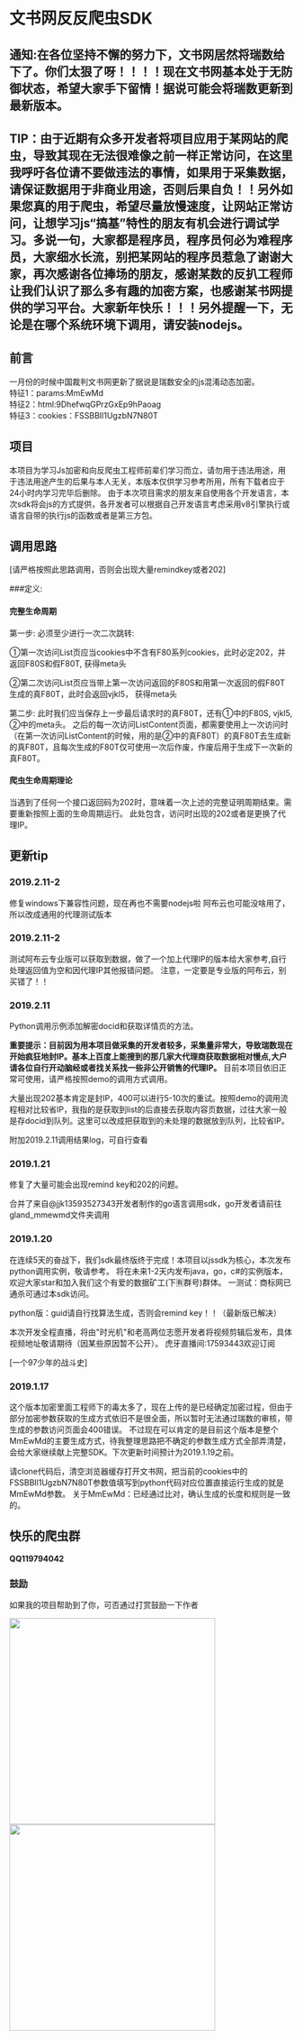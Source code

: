 # 文书网反反爬虫SDK

## 通知:在各位坚持不懈的努力下，文书网居然将瑞数给下了。你们太狠了呀！！！！现在文书网基本处于无防御状态，希望大家手下留情！据说可能会将瑞数更新到最新版本。

## TIP：由于近期有众多开发者将项目应用于某网站的爬虫，导致其现在无法很难像之前一样正常访问，在这里我呼吁各位请不要做违法的事情，如果用于采集数据，请保证数据用于非商业用途，否则后果自负！！另外如果您真的用于爬虫，希望尽量放慢速度，让网站正常访问，让想学习js“搞基”特性的朋友有机会进行调试学习。多说一句，大家都是程序员，程序员何必为难程序员，大家细水长流，别把某网站的程序员惹急了谢谢大家，再次感谢各位捧场的朋友，感谢某数的反扒工程师让我们认识了那么多有趣的加密方案，也感谢某书网提供的学习平台。大家新年快乐！！！另外提醒一下，无论是在哪个系统环境下调用，请安装nodejs。
## 前言
一月份的时候中国裁判文书网更新了据说是瑞数安全的js混淆动态加密。 <br>
特征1：params:MmEwMd <br>
特征2：html:9DhefwqGPrzGxEp9hPaoag <br>
特征3：cookies：FSSBBIl1UgzbN7N80T

## 项目
本项目为学习Js加密和向反爬虫工程师前辈们学习而立，请勿用于违法用途，用于违法用途产生的后果与本人无关，本版本仅供学习参考所用，所有下载者应于24小时内学习完毕后删除。
由于本次项目需求的朋友来自使用各个开发语言，本次sdk将会js的方式提供，各开发者可以根据自己开发语言考虑采用v8引擎执行或语言自带的执行js的函数或者是第三方包。

## 调用思路
[请严格按照此思路调用，否则会出现大量remindkey或者202]

###定义:
#### 完整生命周期
第一步:
必须至少进行一次二次跳转:

①第一次访问List页应当cookies中不含有F80系列cookies，此时必定202，并返回F80S和假F80T, 获得meta头

②第二次访问List页应当带上第一次访问返回的F80S和用第一次返回的假F80T生成的真F80T，此时会返回vjkl5， 获得meta头

第二步:
此时我们应当保存上一步最后请求时的真F80T，还有①中的F80S, vjkl5, ②中的meta头。
之后的每一次访问ListContent页面，都需要使用上一次访问时（在第一次访问ListContent的时候，用的是②中的真F80T）的真F80T去生成新的真F80T，且每次生成的F80T仅可使用一次后作废，作废后用于生成下一次新的真F80T。

#### 爬虫生命周期理论
当遇到了任何一个接口返回码为202时，意味着一次上述的完整证明周期结束。需要重新按照上面的生命周期运行。
此处包含，访问时出现的202或者是更换了代理IP。



## 更新tip

### 2019.2.11-2
修复windows下兼容性问题，现在再也不需要nodejs啦
阿布云也可能没啥用了，所以改成通用的代理测试版本

### 2019.2.11-2
测试阿布云专业版可以获取到数据，做了一个加上代理IP的版本给大家参考,自行处理返回值为空和因代理IP其他报错问题。
注意，一定要是专业版的阿布云，别买错了！！


### 2019.2.11
Python调用示例添加解密docid和获取详情页的方法。

<b>重要提示：目前因为用本项目做采集的开发者较多，采集量非常大，导致瑞数现在开始疯狂地封IP。基本上百度上能搜到的那几家大代理商获取数据相对慢点,大户请各位自行开动脑经或者找关系找一些非公开销售的代理IP。</b>
目前本项目依旧正常可使用，请严格按照demo的调用方式调用。

大量出现202基本肯定是封IP，400可以进行5-10次的重试。按照demo的调用流程相对比较省IP，我指的是获取到list的后直接去获取内容页数据，过往大家一般是存docid到队列。这里可以改成把获取到的未处理的数据放到队列，比较省IP。

附加2019.2.11调用结果log，可自行查看

### 2019.1.21
修复了大量可能会出现remind key和202的问题。

合并了来自@jjk13593527343开发者制作的go语言调用sdk，go开发者请前往gland_mmewmd文件夹调用

### 2019.1.20
在连续5天的奋战下，我们sdk最终版终于完成！本项目以jssdk为核心，本次发布python调用实例，敬请参考。
将在未来1-2天内发布java，go，c#的实例版本，欢迎大家star和加入我们这个有爱的数据矿工(下🈶群号)群体。
一测试：商标网已通杀可通过本sdk访问。

python版：guid请自行找算法生成，否则会remind key！！（最新版已解决）

本次开发全程直播，将由"时光机"和老高两位志愿开发者将视频剪辑后发布，具体视频地址敬请期待（因某些原因暂不公开）。
虎牙直播间:17593443欢迎订阅

[一个97少年的战斗史]

### 2019.1.17
这个版本加密里面工程师下的毒太多了，现在上传的是已经确定加密过程，但由于部分加密参数获取的生成方式依旧不是很全面，所以暂时无法通过瑞数的审核，带生成的参数访问页面会400错误。
不过现在可以肯定的是目前这个版本是整个MmEwMd的主要生成方式，待我整理思路把不确定的参数生成方式全部弄清楚，会给大家继续献上完整SDK。下次更新时间预计为2019.1.19之前。

请clone代码后，清空浏览器缓存打开文书网，把当前的cookies中的FSSBBIl1UgzbN7N80T参数值填写到python代码对应位置直接运行生成的就是MmEwMd参数。
关于MmEwMd：已经通过比对，确认生成的长度和规则是一致的。

## 快乐的爬虫群
**QQ119794042**



### 鼓励
如果我的项目帮助到了你，可否通过打赏鼓励一下作者


<img src="https://github.com/sml2h3/mmewmd_crack_for_wenshu/blob/master/1548066223468.jpg" width="366" hegiht="570" style="display: inline-block"/>
<img src="https://github.com/sml2h3/mmewmd_crack_for_wenshu/blob/master/mm_facetoface_collect_qrcode_1548066239153.png" width="366" hegiht="570" style="display: inline-block"/>
